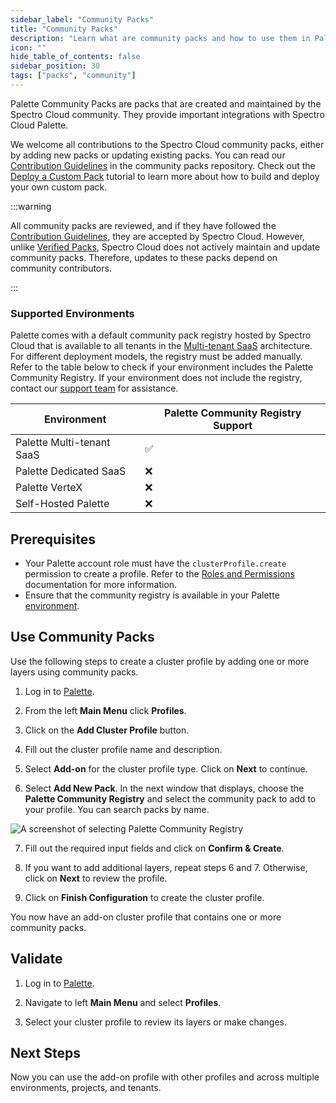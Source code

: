 ```yaml
---
sidebar_label: "Community Packs"
title: "Community Packs"
description: "Learn what are community packs and how to use them in Palette."
icon: ""
hide_table_of_contents: false
sidebar_position: 30
tags: ["packs", "community"]
---
```


Palette Community Packs are packs that are created and maintained by the Spectro Cloud community. They provide important
integrations with Spectro Cloud Palette.

We welcome all contributions to the Spectro Cloud community packs, either by adding new packs or updating existing
packs. You can read our
[Contribution Guidelines](https://github.com/spectrocloud/pack-central?tab=readme-ov-file#contributing) in the community
packs repository. Check out the [Deploy a Custom Pack](../tutorials/packs-registries/deploy-pack.md) tutorial to learn
more about how to build and deploy your own custom pack.

:::warning

All community packs are reviewed, and if they have followed the
[Contribution Guidelines](https://github.com/spectrocloud/pack-central?tab=readme-ov-file#contributing), they are
accepted by Spectro Cloud. However, unlike [Verified Packs](./verified_packs.md), Spectro Cloud does not actively
maintain and update community packs. Therefore, updates to these packs depend on community contributors.

:::

### Supported Environments

Palette comes with a default community pack registry hosted by Spectro Cloud that is available to all tenants in the
[Multi-tenant SaaS](../architecture/architecture-overview.md) architecture. For different deployment models, the
registry must be added manually. Refer to the table below to check if your environment includes the Palette Community
Registry. If your environment does not include the registry, contact our
[support team](https://www.spectrocloud.com/contact) for assistance.

| **Environment**           | **Palette Community Registry Support** |
| ------------------------- | -------------------------------------- |
| Palette Multi-tenant SaaS | :white_check_mark:                     |
| Palette Dedicated SaaS    | :x:                                    |
| Palette VerteX            | :x:                                    |
| Self-Hosted Palette       | :x:                                    |

## Prerequisites

- Your Palette account role must have the `clusterProfile.create` permission to create a profile. Refer to the
  [Roles and Permissions](../user-management/palette-rbac/project-scope-roles-permissions.md#cluster-profile)
  documentation for more information.
- Ensure that the community registry is available in your Palette [environment](#supported-environments).

## Use Community Packs

Use the following steps to create a cluster profile by adding one or more layers using community packs.

1. Log in to [Palette](https://console.spectrocloud.com/).

2. From the left **Main Menu** click **Profiles**.

3. Click on the **Add Cluster Profile** button.

4. Fill out the cluster profile name and description.

5. Select **Add-on** for the cluster profile type. Click on **Next** to continue.

6. Select **Add New Pack**. In the next window that displays, choose the **Palette Community Registry** and select the
   community pack to add to your profile. You can search packs by name.

![A screenshot of selecting Palette Community Registry](/integrations_community-packs_add-community-pack.webp)

7. Fill out the required input fields and click on **Confirm & Create**.

8. If you want to add additional layers, repeat steps 6 and 7. Otherwise, click on **Next** to review the profile.

9. Click on **Finish Configuration** to create the cluster profile.

You now have an add-on cluster profile that contains one or more community packs.

## Validate

1. Log in to [Palette](https://console.spectrocloud.com).

2. Navigate to left **Main Menu** and select **Profiles**.

3. Select your cluster profile to review its layers or make changes.

## Next Steps

Now you can use the add-on profile with other profiles and across multiple environments, projects, and tenants.
